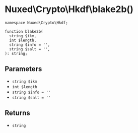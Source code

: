 # Nuxed\\Crypto\\Hkdf\\blake2b()




``` Hack
namespace Nuxed\Crypto\Hkdf;

function blake2b(
  string $ikm,
  int $length,
  string $info = '',
  string $salt = '',
): string;
```




## Parameters




+ ` string $ikm `
+ ` int $length `
+ ` string $info = '' `
+ ` string $salt = '' `




## Returns




* ` string `